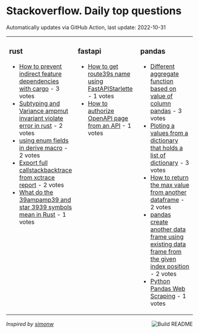 # Stackoverflow. Daily top questions 

Automatically updates via GitHub Action, last update: <!-- date starts -->2022-10-31<!-- date ends -->


<table><tr><td valign="top" width="33%">

### rust
<!-- rust starts -->
* [How to prevent indirect feature dependencies with cargo](https://stackoverflow.com/questions/74254335/how-to-prevent-indirect-feature-dependencies-with-cargo) - 3 votes
* [Subtyping and Variance ampmut invariant violate error in rust](https://stackoverflow.com/questions/74266349/subtyping-and-variance-mut-invariant-violate-error-in-rust) - 2 votes
* [using enum fields in derive macro](https://stackoverflow.com/questions/74260595/using-enum-fields-in-derive-macro) - 2 votes
* [Export full callstackbacktrace from xctrace report](https://stackoverflow.com/questions/74256894/export-full-callstack-backtrace-from-xctrace-report) - 2 votes
* [What do the 39ampamp39 and star 3939 symbols mean in Rust](https://stackoverflow.com/questions/74253373/what-do-the-and-star-symbols-mean-in-rust) - 1 votes
<!-- rust ends -->
</td><td valign="top" width="34%">


### fastapi
<!-- fastapi starts -->
* [How to get route39s name using FastAPIStarlette](https://stackoverflow.com/questions/74261401/how-to-get-routes-name-using-fastapi-starlette) - 1 votes
* [How to authorize OpenAPI page from an API](https://stackoverflow.com/questions/74267757/how-to-authorize-openapi-page-from-an-api) - 1 votes
<!-- fastapi ends -->
</td><td valign="top" width="34%">


### pandas
<!-- pandas starts -->
* [Different aggregate function based on value of column pandas](https://stackoverflow.com/questions/74260802/different-aggregate-function-based-on-value-of-column-pandas) - 3 votes
* [Ploting a values from a dictionary that holds a list of dictionary](https://stackoverflow.com/questions/74267685/ploting-a-values-from-a-dictionary-that-holds-a-list-of-dictionary) - 3 votes
* [How to return the max value from another dataframe](https://stackoverflow.com/questions/74266371/how-to-return-the-max-value-from-another-dataframe) - 2 votes
* [pandas create another data frame using existing data frame from the given index position](https://stackoverflow.com/questions/74260484/pandas-create-another-data-frame-using-existing-data-frame-from-the-given-index) - 2 votes
* [Python Pandas Web Scraping](https://stackoverflow.com/questions/74263178/python-pandas-web-scraping) - 1 votes
<!-- pandas ends -->
</td></tr></table>

<a href="https://github.com/hp0404/hp0404/actions"><img src="https://github.com/hp0404/hp0404/workflows/Build%20README/badge.svg" align="right" alt="Build README"></a> <p>*Inspired by  [simonw](https://github.com/simonw/simonw)*</p>
